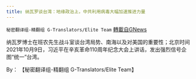 ```yaml
---
title: 纳瓦罗谈台湾：地缘政治上，中共利用病毒大幅加速推进力量
---
```

`秘密翻译组-精翻组 G-Translators/Elite Team` [轉載自GNews](https://gnews.org/zh-hans/1586760/)

纳瓦罗博士在班农先生战斗室谈台湾局势、南海以及对美国的重要性；北京时间2021年10月9日，习近平在辛亥革命110周年纪念大会上讲话，发出强烈信号企图“统一”台湾。

By： 【秘密翻译组-精翻组 G-Translators/Elite Team】
